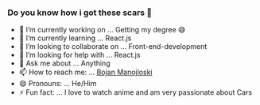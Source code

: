 ### Do you know how i got these scars :knife: 


- 🔭 I’m currently working on ... Getting my degree :sweat_smile:
- 🌱 I’m currently learning ... React.js
- 👯 I’m looking to collaborate on ... Front-end-development
- 🤔 I’m looking for help with ... React.js
- 💬 Ask me about ... Anything
- 📫 How to reach me: ... [Bojan Manojloski](mailto:bojanmanojloski@gmail.com)
- 😄 Pronouns: ... He/Him
- ⚡ Fun fact: ... I love to watch anime and am very passionate about Cars
